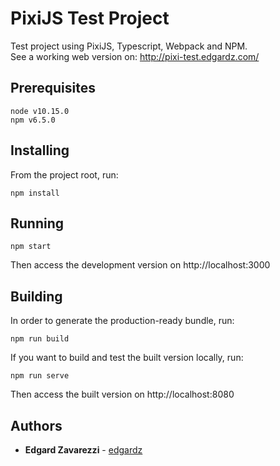 # PixiJS Test Project

Test project using PixiJS, Typescript, Webpack and NPM.  
See a working web version on: http://pixi-test.edgardz.com/

## Prerequisites

```
node v10.15.0
npm v6.5.0
```

## Installing

From the project root, run:

```
npm install
```

## Running

```
npm start
```

Then access the development version on http://localhost:3000

## Building

In order to generate the production-ready bundle, run:

```
npm run build
```

If you want to build and test the built version locally, run:

```
npm run serve
```

Then access the built version on http://localhost:8080

## Authors

- **Edgard Zavarezzi** - [edgardz](https://github.com/edgardz)
